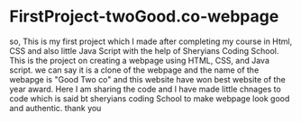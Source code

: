 # FirstProject-twoGood.co-webpage
so, This is my first project which I made after completing my course in Html, CSS and also little Java Script with  the help of Sheryians Coding School.
This is the project on creating a webpage using HTML, CSS, and Java script.
we can say it is a clone of the webpage and the name of the webapge is "Good Two co" and this website have won best website of the year award.
Here I am sharing the code and I have made little chnages to code which is said bt sheryians coding School to make webpage look good and authentic.
thank you
